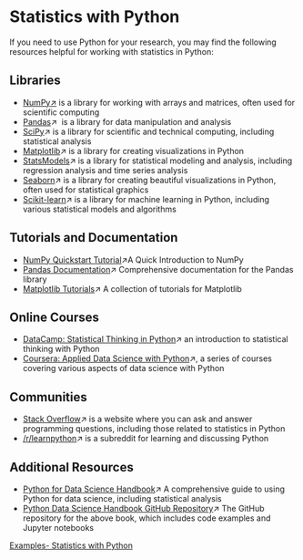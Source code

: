 # Statistics with Python

If you need to use Python for your research, you may find the following resources helpful for working with statistics in Python:

## Libraries

- [NumPy](https://numpy.org/)[↗](https://stats.stackexchange.com/) is a library for working with arrays and matrices, often used for scientific computing
- [Pandas](https://pandas.pydata.org/)↗  is a library for data manipulation and analysis
- [SciPy](https://www.scipy.org/)↗ is a library for scientific and technical computing, including statistical analysis
- [Matplotlib](https://matplotlib.org/)↗ is a library for creating visualizations in Python
- [StatsModels](https://www.statsmodels.org/stable/index.html)↗ is a library for statistical modeling and analysis, including regression analysis and time series analysis
- [Seaborn](https://seaborn.pydata.org/)↗ is a library for creating beautiful visualizations in Python, often used for statistical graphics
- [Scikit-learn](https://scikit-learn.org/stable/)↗ is a library for machine learning in Python, including various statistical models and algorithms

## Tutorials and Documentation

- [NumPy Quickstart Tutorial](https://numpy.org/doc/stable/user/quickstart.html)↗A Quick Introduction to NumPy
- [Pandas Documentation](https://pandas.pydata.org/docs/)↗ Comprehensive documentation for the Pandas library
- [Matplotlib Tutorials](https://matplotlib.org/stable/tutorials/index.html)↗ A collection of tutorials for Matplotlib

## Online Courses

- [DataCamp: Statistical Thinking in Python](https://www.datacamp.com/courses/statistical-thinking-in-python-part-1)↗ an introduction to statistical thinking with Python
- [Coursera: Applied Data Science with Python](https://www.coursera.org/specializations/data-science-python)↗, a series of courses covering various aspects of data science with Python

## Communities

- [Stack Overflow](https://stackoverflow.com/questions/tagged/python)↗ is a website where you can ask and answer programming questions, including those related to statistics in Python
- [/r/learnpython](https://www.reddit.com/r/learnpython/)↗ is a subreddit for learning and discussing Python

## Additional Resources

- [Python for Data Science Handbook](https://jakevdp.github.io/PythonDataScienceHandbook/)↗ A comprehensive guide to using Python for data science, including statistical analysis
- [Python Data Science Handbook GitHub Repository](https://github.com/jakevdp/PythonDataScienceHandbook)↗ The GitHub repository for the above book, which includes code examples and Jupyter notebooks

[Examples- Statistics with Python](Examples-%20Statistics%20with%20Python%2031c8129c2cc347cdb76d7255d146b23a.md)